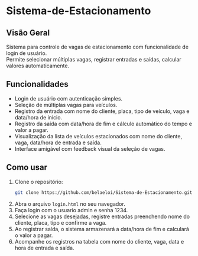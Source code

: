 # Sistema-de-Estacionamento


## Visão Geral
Sistema para controle de vagas de estacionamento com funcionalidade de login de usuário.  
Permite selecionar múltiplas vagas, registrar entradas e saídas, calcular valores automaticamente.

## Funcionalidades
- Login de usuário com autenticação simples.
- Seleção de múltiplas vagas para veículos.
- Registro da entrada com nome do cliente, placa, tipo de veículo, vaga e data/hora de início.
- Registro da saída com data/hora de fim e cálculo automático do tempo e valor a pagar.
- Visualização da lista de veículos estacionados com nome do cliente, vaga, data/hora de entrada e saída.
- Interface amigável com feedback visual da seleção de vagas.


## Como usar
1. Clone o repositório:
    ```bash
    git clone https://github.com/belaeloi/Sistema-de-Estacionamento.git
    ```
2. Abra o arquivo `login.html` no seu navegador.
3. Faça login com o usuario admin e senha 1234.
4. Selecione as vagas desejadas, registre entradas preenchendo nome do cliente, placa, tipo e confirme a vaga.
5. Ao registrar saída, o sistema armazenará a data/hora de fim e calculará o valor a pagar.
6. Acompanhe os registros na tabela com nome do cliente, vaga, data e hora de entrada e saída.




